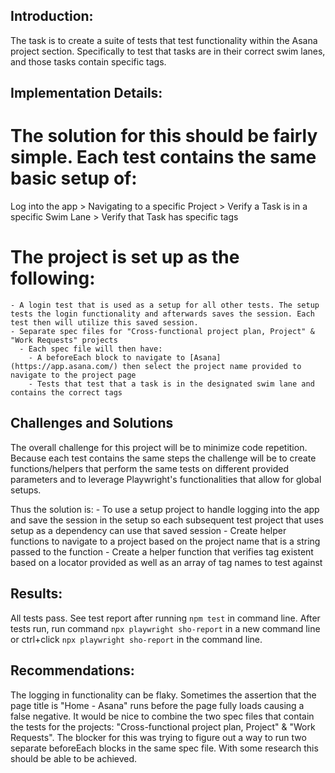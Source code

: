 ## Introduction:

The task is to create a suite of tests that test functionality within the Asana project section. Specifically to test that tasks are in their correct swim lanes, and those tasks contain specific tags.

## Implementation Details:

# The solution for this should be fairly simple. Each test contains the same basic setup of:

Log into the app > Navigating to a specific Project > Verify a Task is in a specific Swim Lane > Verify that Task has specific tags

# The project is set up as the following:

    - A login test that is used as a setup for all other tests. The setup tests the login functionality and afterwards saves the session. Each test then will utilize this saved session.
    - Separate spec files for "Cross-functional project plan, Project" & "Work Requests" projects
      - Each spec file will then have:
        - A beforeEach block to navigate to [Asana](https://app.asana.com/) then select the project name provided to navigate to the project page
        - Tests that test that a task is in the designated swim lane and contains the correct tags

## Challenges and Solutions

The overall challenge for this project will be to minimize code repetition. Because each test contains the same steps the challenge will be to create functions/helpers that perform the same tests on different provided parameters and to leverage Playwright's functionalities that allow for global setups.

Thus the solution is: - To use a setup project to handle logging into the app and save the session in the setup so each subsequent test project that uses setup as a dependency can use that saved session - Create helper functions to navigate to a project based on the project name that is a string passed to the function - Create a helper function that verifies tag existent based on a locator provided as well as an array of tag names to test against

## Results:

All tests pass. See test report after running `npm test` in command line. After tests run, run command `npx playwright sho-report` in a new command line or ctrl+click `npx playwright sho-report` in the command line.

## Recommendations:

The logging in functionality can be flaky. Sometimes the assertion that the page title is "Home - Asana" runs before the page fully loads causing a false negative.
It would be nice to combine the two spec files that contain the tests for the projects: "Cross-functional project plan, Project" & "Work Requests". The blocker for this was trying to figure out a way to run two separate beforeEach blocks in the same spec file. With some research this should be able to be achieved.
